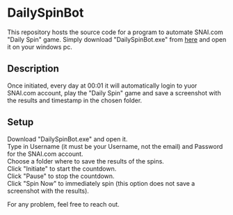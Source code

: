# DailySpinBot
This repository hosts the source code for a program to automate SNAI.com "Daily Spin" game. Simply download "DailySpinBot.exe" from [here](https://drive.google.com/drive/folders/1de7MVKo1JqI04xnw6GozPlaj1yUMsKyk?usp=sharing) and open it on your windows pc.  
## Description
Once initiated, every day at 00:01 it will automatically login to yuor SNAI.com account, play the "Daily Spin" game and save a screenshot with the results and timestamp in the chosen folder.

## Setup
Download "DailySpinBot.exe" and open it.  
Type in Username (it must be your Username, not the email) and Password for the SNAI.com account.  
Choose a folder where to save the results of the spins.   
Click "Initiate" to start the countdown.  
Click "Pause" to stop the countdown.  
Click "Spin Now" to immediately spin (this option does not save a screenshot with the results).  
  
For any problem, feel free to reach out.


